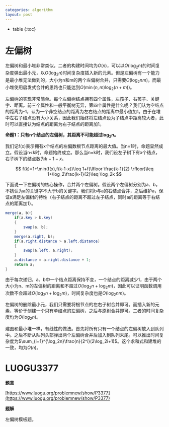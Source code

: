 ```yaml
---
categories: algorithm
layout: post
---
```


- table
{:toc}

# 左偏树

左偏树和最小堆非常类似，二者的构建时间均为$O(n)$，可以以$O(\log_2n)$的时间复杂度弹出最小元，以$O(\log_2n)$时间复杂度插入新的元素。但是左偏树有一个能力是最小堆无法做到的，大小为n和m的两个左偏树合并，只需要$O(\log_2nm)$，而最小堆使用启发式合并的思路也只能达到$O(\min(n,m)\log_2(n+m))$。

左偏树的实现非常简单。每个左偏树结点拥有四个属性，左孩子、右孩子、关键字、距离。前三个属性和一般平衡树无异，第四个属性是什么呢？我们认为空结点的距离为-1，认为一个非空结点的距离为左右结点的距离中最小值加1。由于在堆中左右子结点没有大小关系，因此我们始终将左结点设为子结点中距离较大者，此时可以直接认为结点的距离为右子结点的距离加1。

**命题1：只有n个结点的左偏树，其距离不可能超过$\log_2n$。**

我们记f(x)表示拥有x个结点的左偏数根节点距离的最大值。当n=1时，命题显然成立。假设当n<k时，命题始终成立。那么当n=k时，我们设左子树下有x个结点，右子树下的结点数为$k-1-x$。


$$
f(k)=1+\min(f(x),f(k-1-x))\leq 1+f(\lfloor \frac{k-1}{2} \rfloor)\leq 1+\log_2\frac{k-1}{2}\leq \log_2k
$$


下面说一下左偏树的核心操作，合并两个左偏树。假设两个左偏树分别为a、b，不妨认为a的关键字不大于b的关键字。我们将b与a的右结点合并，之后维护a，保证a满足左偏树的特性（右子结点的距离不超过左子结点，同时a的距离等于右结点的距离加1）。

```java
merge(a, b){
    if(a.key > b.key)
    {
        swap(a, b);
    }
    merge(a.right, b);
    if(a.right.distance > a.left.distance)
    {
        swap(a.left, a.right);
    }
    a.distance = a.right.distance + 1;
    return a;
}
```

由于每次递归，a、b中一个结点距离保持不变，一个结点的距离减少1，由于两个大小为n、m的左偏树的距离和不超过$O(\log_2n+\log_2m)$，因此可以证明函数调用次数不会超过$O(\log_2n+\log_2m)$，时间复杂度也是$O(\log_2nm)$。

左偏树的删除最小元，我们只需要将根节点的左右子树合并即可。而插入新的元素，等价于创建一个只有单结点的左偏树，之后与原树合并即可。二者的时间复杂度均为$O(\log_2n)$。

建图和最小堆一样，有线性的做法。首先将所有只有一个结点的左偏树放入到队列中。之后不断从队列头部弹出两个左偏树合并后加入到队列末尾。可以推出时间复杂度为$\sum_{i=1}^{\log_2n}\frac{n}{2^i}(2\log_2i+1)$。这个求和式和建堆的一致，均为$O(n)$。



# LUOGU3377

**题意**

[https://www.luogu.org/problemnew/show/P3377](https://www.luogu.org/problemnew/show/P3377)

**题解**

左偏树模板题。
